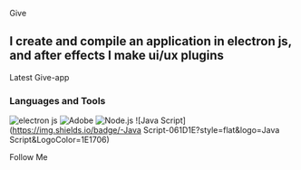 Give

## I create and compile an application in electron js, and after effects I make ui/ux plugins

Latest Give-app

### Languages and Tools
![electron js](https://img.shields.io/badge/-React-0D2540?style=flat&logo=React&LogoColor=19AFE6)
![Adobe](https://img.shields.io/badge/-Adobe-EB3335?style=flat&logo=Adobe&LogoColor=EB3335)
![Node.js](https://img.shields.io/badge/-Node.js-061D1E?style=flat&logo=Node.js&LogoColor=061D1E)
![Java Script](https://img.shields.io/badge/-Java Script-061D1E?style=flat&logo=Java Script&LogoColor=1E1706)



Follow Me

